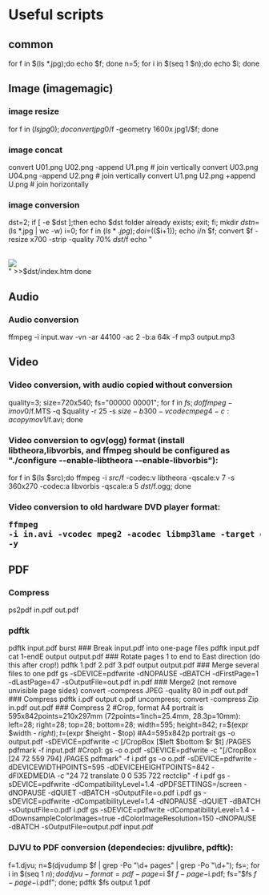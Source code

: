 # Useful scripts

## common
for f in $(ls *.jpg);do echo $f; done
n=5; for i in $(seq 1 $n);do echo $i; done

## Image (imagemagic)
### image resize
for f in $(ls jpg0);do convert jpg0/$f -geometry 1600x jpg1/$f; done
### image concat
convert U01.png U02.png -append U1.png  # join vertically
convert U03.png U04.png -append U2.png  # join vertically
convert U1.png  U2.png  +append U.png   # join horizontally
### image conversion
dst=2; if [ -e $dst ];then echo $dst folder already exists; exit; fi; mkdir $dst
n=$(ls *.jpg | wc -w)
i=0; for f in $(ls *.jpg);do i=$(($i+1)); echo $i/$n $f;
  convert $f -resize x700 -strip -quality 70% $dst/$f
  echo "  <p> <ru></ru><en></en> <br> <img src=$f> <br>" >>$dst/index.htm
done

## Audio
### Audio conversion
ffmpeg -i input.wav -vn -ar 44100 -ac 2 -b:a 64k -f mp3 output.mp3

## Video
### Video conversion, with audio copied without conversion
quality=3; size=720x540; fs="00000 00001"; for f in $fs;do ffmpeg -i mov0/$f.MTS -q $quality -r 25 -s $size -b 300 -vcodec mpeg4 -c:a copy mov1/$f.avi; done
### Video conversion to ogv(ogg) format (install libtheora,libvorbis, and ffmpeg should be configured as "./configure --enable-libtheora --enable-libvorbis"):
for f in $(ls $src);do ffmpeg -i $src/$f -codec:v libtheora -qscale:v 7 -s 360x270 -codec:a libvorbis -qscale:a 5  $dst/$f.ogg; done
### Video conversion to old hardware DVD player format:</en><ru></ru><pre>ffmpeg -i in.avi -vcodec mpeg2 -acodec libmp3lame -target dvd out.avi -y</pre>

## PDF
### Compress
ps2pdf in.pdf out.pdf
### pdftk
  pdftk input.pdf burst                             ### Break input.pdf into one-page files
  pdftk input.pdf cat 1-endE output output.pdf      ### Rotate pages 1 to end to East direction (do this after crop!)
  pdftk 1.pdf 2.pdf 3.pdf output output.pdf         ### Merge several files to one pdf
  gs -sDEVICE=pdfwrite -dNOPAUSE -dBATCH -dFirstPage=1 -dLastPage=47 -sOutputFile=out.pdf in.pdf ### Merge2 (not remove unvisible page sides)
  convert -compress JPEG -quality 80 in.pdf out.pdf ### Compress
  pdftk i.pdf output o.pdf uncompress; convert -compress Zip in.pdf out.pdf ### Compress 2
  #Crop, format A4 portrait is 595x842points=210x297mm (72points=1inch=25.4mm, 28.3p=10mm):
  left=28; right=28; top=28; bottom=28; width=595; height=842; r=$(expr $width - $right); t=$(expr $height - $top) #A4=595x842p portrait
  gs -o output.pdf -sDEVICE=pdfwrite -c [/CropBox [$left $bottom $r $t] /PAGES pdfmark -f input.pdf
  #Crop1:
  gs -o o.pdf -sDEVICE=pdfwrite -c "[/CropBox [24 72 559 794] /PAGES pdfmark" -f i.pdf
  gs -o o.pdf -sDEVICE=pdfwrite -dDEVICEWIDTHPOINTS=595 -dDEVICEHEIGHTPOINTS=842 -dFIXEDMEDIA -c "24 72 translate 0 0 535 722 rectclip" -f i.pdf
  gs -sDEVICE=pdfwrite -dCompatibilityLevel=1.4 -dPDFSETTINGS=/screen -dNOPAUSE -dQUIET -dBATCH -sOutputFile=o.pdf i.pdf
  gs -sDEVICE=pdfwrite -dCompatibilityLevel=1.4                       -dNOPAUSE -dQUIET -dBATCH -sOutputFile=o.pdf i.pdf
  gs -sDEVICE=pdfwrite -dCompatibilityLevel=1.4 -dDownsampleColorImages=true -dColorImageResolution=150 -dNOPAUSE  -dBATCH -sOutputFile=output.pdf input.pdf
### DJVU to PDF conversion (dependecies: djvulibre, pdftk):
f=1.djvu; n=$(djvudump $f | grep -Po "\d+ pages" | grep -Po "\d+"); fs=; for i in $(seq 1 $n);do ddjvu -format=pdf -page=$i $f $f-page-$i.pdf; fs="$fs $f-page-$i.pdf"; done; pdftk $fs output 1.pdf
